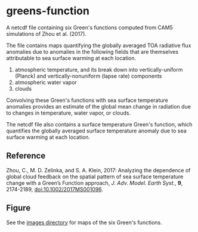 # greens-function
A netcdf file containing six Green's functions computed from CAM5 simulations of Zhou et al. (2017).

The file contains maps quantifying the globally averaged TOA radiative flux anomalies due to anomalies in the following fields that are themselves attributable to sea surface warming at each location.
1. atmospheric temperature, and its break down into vertically-uniform (Planck) and vertically-nonuniform (lapse rate) components 
2. atmospheric water vapor
3. clouds

Convolving these Green's functions with sea surface temperature anomalies provides an estimate of the global mean change in radiation due to changes in temperature, water vapor, or clouds.

The netcdf file also contains a surface temperature Green's function, which quantifies the globally averaged surface temperature anomaly due to sea surface warming at each location.

Reference
----------
Zhou, C., M. D. Zelinka, and S. A. Klein, 2017: Analyzing the dependence of global cloud feedback on the spatial pattern of sea surface temperature change with a Green’s Function approach, *J. Adv. Model. Earth Syst.*, **9**, 2174-2189, [doi:10.1002/2017MS001096](http://onlinelibrary.wiley.com/doi/10.1002/2017MS001096/abstract).

Figure
----------
See the [images directory](https://github.com/mzelinka/greens-function/tree/master/images) for maps of the six Green's functions.

